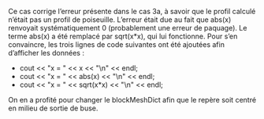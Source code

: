 Ce cas corrige l’erreur présente dans le cas 3a, à savoir que le profil calculé n’était pas un profil de poiseuille.
L’erreur était due au fait que abs(x) renvoyait systématiquement 0 (probablement une erreur de paquage).
Le terme abs(x) a été remplacé par sqrt(x*x), qui lui fonctionne.
Pour s’en convaincre, les trois lignes de code suivantes ont été ajoutées afin d’afficher les données :

- cout << "x = " << x << "\n" << endl;
- cout << "x = " << abs(x) << "\n" << endl;
- cout << "x = " << sqrt(x*x) << "\n" << endl;

On en a profité pour changer le blockMeshDict afin que le repère soit centré en milieu de sortie de buse.
